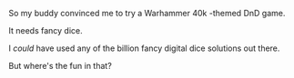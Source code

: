 So my buddy convinced me to try a Warhammer 40k -themed DnD game.

It needs fancy dice.

I _could_ have used any of the billion fancy digital dice solutions out there.

But where's the fun in that?